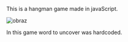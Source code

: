 This is a hangman game made in javaScript.

![obraz](https://user-images.githubusercontent.com/94618871/194762145-09f8c080-7d77-4ab7-9c7e-265bfcc7d042.png)

In this game word to uncover was hardcoded. 
